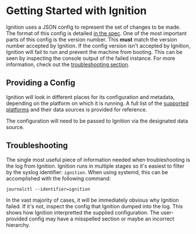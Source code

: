 # Getting Started with Ignition #

Ignition uses a JSON config to represent the set of changes to be made. The
format of this config is detailed [in the spec][config spec]. One of the most
important parts of this config is the version number. This **must** match the
version number accepted by Ignition. If the config version isn't accepted by
Ignition, Ignition will fail to run and prevent the machine from booting. This
can be seen by inspecting the console output of the failed instance. For more
information, check out the [troubleshooting section](#troubleshooting).

[config spec]: configuration.md

## Providing a Config ##

Ignition will look in different places for its configuration and metadata,
depending on the platform on which it is running. A full list of the
[supported platforms] and their data sources is provided for reference.

The configuration will need to be passed to Ignition via the designated data
source.

[supported platforms]: supported-platforms.md

## Troubleshooting ##

The single most useful piece of information needed when troubleshooting is the
log from Ignition. Ignition runs in multiple stages so it's easiest to filter
by the syslog identifier: `ignition`. When using systemd, this can be
accomplished with the following command:

```
journalctl --identifier=ignition
```

In the vast majority of cases, it will be immediately obvious why Ignition
failed. If it's not, inspect the config that Ignition dumped into the log. This
shows how Ignition interpretted the supplied configuration. The user-provided
config may have a misspelled section or maybe an incorrect hierarchy.
